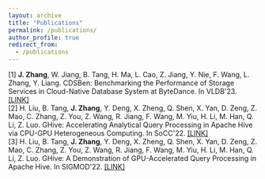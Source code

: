 ```yaml
---
layout: archive
title: "Publications"
permalink: /publications/
author_profile: true
redirect_from:
  - /publications
---
```


<!-- {% if author.googlescholar %}
  You can also find my articles on <u><a href="{{author.googlescholar}}">my Google Scholar profile</a>.</u>
{% endif %}

{% include base_path %}

{% for post in site.publications reversed %}
  {% include archive-single.html %}
{% endfor %} -->

[1] **J. Zhang**, W. Jiang, B. Tang, H. Ma, L. Cao, Z. Jiang, Y. Nie, F. Wang, L. Zhang, Y. Liang. CDSBen: Benchmarking the Performance of Storage Services in Cloud-Native Database System at ByteDance. In VLDB'23. [[LINK]](https://www.vldb.org/pvldb/vol16/p3584-tang.pdf)\
[2] H. Liu, B. Tang, **J. Zhang**, Y. Deng, X. Zheng, Q. Shen, X. Yan, D. Zeng, Z. Mao, C. Zhang, Z. You, Z. Wang, R. Jiang, F. Wang, M. Yiu, H. Li, M. Han, Q. Li, Z. Luo. GHive: Accelerating Analytical Query Processing in Apache Hive via CPU-GPU Heterogeneous Computing. In SoCC'22. [[LINK]](https://dl.acm.org/doi/10.1145/3542929.3563503)\
[3] H. Liu, B. Tang, **J. Zhang**, Y. Deng, X. Zheng, Q. Shen, X. Yan, D. Zeng, Z. Mao, C. Zhang, Z. You, Z. Wang, R. Jiang, F. Wang, M. Yiu, H. Li, M. Han, Q. Li, Z. Luo. GHive: A Demonstration of GPU-Accelerated Query Processing in Apache Hive. In SIGMOD'22. [[LINK]](https://dl.acm.org/doi/abs/10.1145/3514221.3520166)